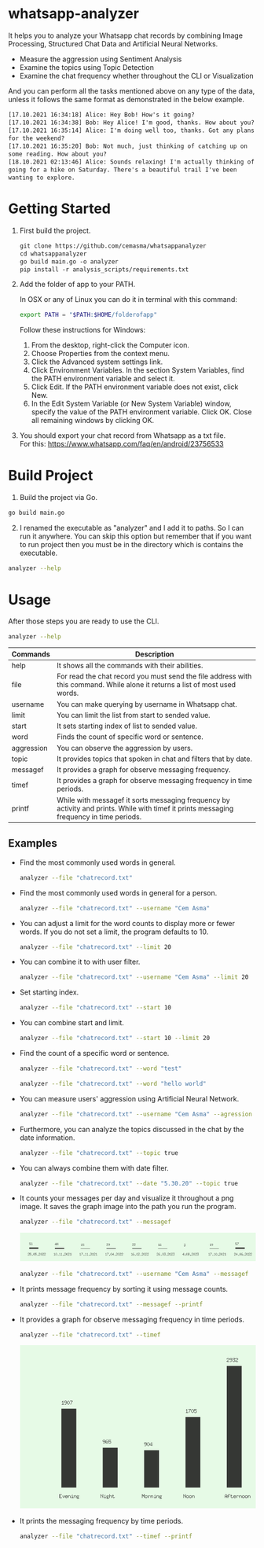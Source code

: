 # whatsapp-analyzer

It helps you to analyze your Whatsapp chat records by combining Image Processing, Structured Chat Data and Artificial Neural Networks.
- Measure the aggression using Sentiment Analysis
- Examine the topics using Topic Detection
- Examine the chat frequency whether throughout the CLI or Visualization

And you can perform all the tasks mentioned above on any type of the data, unless it follows the same format as demonstrated in the below example.
```
[17.10.2021 16:34:18] Alice: Hey Bob! How's it going?
[17.10.2021 16:34:38] Bob: Hey Alice! I'm good, thanks. How about you?
[17.10.2021 16:35:14] Alice: I'm doing well too, thanks. Got any plans for the weekend?
[17.10.2021 16:35:20] Bob: Not much, just thinking of catching up on some reading. How about you?
[18.10.2021 02:13:46] Alice: Sounds relaxing! I'm actually thinking of going for a hike on Saturday. There's a beautiful trail I've been wanting to explore.
```

# Getting Started

1. First build the project.
    ```
    git clone https://github.com/cemasma/whatsappanalyzer
    cd whatsappanalyzer
    go build main.go -o analyzer
    pip install -r analysis_scripts/requirements.txt
    ```
2. Add the folder of app to your PATH.

    In OSX or any of Linux you can do it in terminal with this command:
    ```sh
    export PATH = "$PATH:$HOME/folderofapp"
    ```

    Follow these instructions for Windows:
    1. From the desktop, right-click the Computer icon.
    2. Choose Properties from the context menu.
    3. Click the Advanced system settings link.
    4. Click Environment Variables. In the section System Variables, find the PATH environment variable and select it.
    5. Click Edit. If the PATH environment variable does not exist, click New.
    6. In the Edit System Variable (or New System Variable) window, specify the value of the PATH environment variable. Click OK. Close all remaining windows by clicking OK.
3. You should export your chat record from Whatsapp as a txt file.
<br>For this: https://www.whatsapp.com/faq/en/android/23756533

# Build Project

1. Build the project via Go.
```sh
go build main.go
```

2. I renamed the executable as "analyzer" and I add it to paths. So I can run it anywhere. You can skip this option but remember that if you want to run project then you must be in the directory which is contains the executable.

```sh
analyzer --help
```

# Usage

After those steps you are ready to use the CLI.

```sh
analyzer --help
```

| Commands  | Description                                                                |
|-----------|----------------------------------------------------------------------------|
| help      | It shows all the commands with their abilities.                            |
| file      | For read the chat record you must send the file address with this command. While alone it returns a list of most used words.                                                                 |
| username  | You can make querying by username in Whatsapp chat.                        |
| limit     | You can limit the list from start to sended value.                         |
| start     | It sets starting index of list to sended value.                            |
| word      | Finds the count of specific word or sentence.                              |
| aggression| You can observe the aggression by users.                                   |
| topic     | It provides topics that spoken in chat and filters that by date.           |
| messagef  | It provides a graph for observe messaging frequency.                       |
| timef     | It provides a graph for observe messaging frequency in time periods.       |
| printf    | While with messagef it sorts messaging frequency by activity and prints. While with timef it prints messaging frequency in time periods.|


## Examples

* Find the most commonly used words in general.
    ```sh
    analyzer --file "chatrecord.txt"
    ```

* Find the most commonly used words in general for a person.
    ```sh
    analyzer --file "chatrecord.txt" --username "Cem Asma"
    ```

* You can adjust a limit for the word counts to display more or fewer words. If you do not set a limit, the program defaults to 10.
    ```sh
    analyzer --file "chatrecord.txt" --limit 20
    ```

* You can combine it to with user filter.
    ```sh
    analyzer --file "chatrecord.txt" --username "Cem Asma" --limit 20
    ```

* Set starting index.
    ```sh
    analyzer --file "chatrecord.txt" --start 10
    ```

* You can combine start and limit.
    ```sh
    analyzer --file "chatrecord.txt" --start 10 --limit 20
    ```

* Find the count of a specific word or sentence.
    ```sh
    analyzer --file "chatrecord.txt" --word "test"
    ```

    ```sh
    analyzer --file "chatrecord.txt" --word "hello world"
    ```

* You can measure users' aggression using Artificial Neural Network.

    ```sh
    analyzer --file "chatrecord.txt" --username "Cem Asma" --agression true
    ```

* Furthermore, you can analyze the topics discussed in the chat by the date information.

    ```sh
    analyzer --file "chatrecord.txt" --topic true
    ```
  
* You can always combine them with date filter.
    ```sh
    analyzer --file "chatrecord.txt" --date "5.30.20" --topic true
    ```

* It counts your messages per day and visualize it throughout a png image. It saves the graph image into the path you run the program.
    ```sh
    analyzer --file "chatrecord.txt" --messagef
    ```
   ![img.png](example_images/img.png)

    ```sh
    analyzer --file "chatrecord.txt" --username "Cem Asma" --messagef
    ```

* It prints message frequency by sorting it using message counts.
    ```sh
    analyzer --file "chatrecord.txt" --messagef --printf
    ```

* It provides a graph for observe messaging frequency in time periods.
    ```sh
    analyzer --file "chatrecord.txt" --timef
    ```
    ![img_1.png](example_images/img_1.png)

* It prints the messaging frequency by time periods.
    ```sh
    analyzer --file "chatrecord.txt" --timef --printf
    ```
